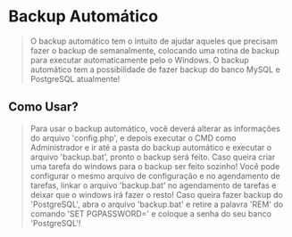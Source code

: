 # Backup Automático

> O backup automático tem o intuito de ajudar aqueles que precisam fazer o backup de semanalmente, colocando uma rotina de backup para executar automaticamente pelo o Windows. O backup automático tem a possibilidade de fazer backup do banco MySQL e PostgreSQL atualmente!

## Como Usar?

> Para usar o backup automático, você deverá alterar as informações do arquivo 'config.php', e depois executar o CMD como Administrador e ir até a pasta do backup automático e executar o arquivo 'backup.bat', pronto o backup será feito. Caso queira criar uma tarefa do windows para o backup ser feito sozinho! Você pode configurar o mesmo arquivo de configuração e no agendamento de tarefas, linkar o arquivo 'backup.bat' no agendamento de tarefas e deixar que o windows irá fazer o resto! Caso queira fazer backup do 'PostgreSQL', abra o arquivo 'backup.bat' e retire a palavra 'REM' do comando 'SET PGPASSWORD=' e coloque a senha do seu banco 'PostgreSQL'!

